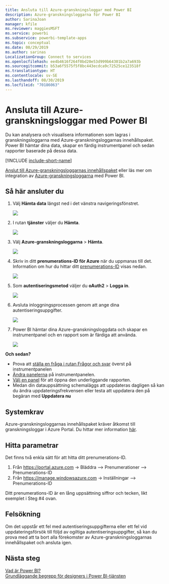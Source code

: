 ```yaml
---
title: Ansluta till Azure-granskningsloggar med Power BI
description: Azure-granskningsloggarna för Power BI
author: SarinaJoan
manager: kfile
ms.reviewer: maggiesMSFT
ms.service: powerbi
ms.subservice: powerbi-template-apps
ms.topic: conceptual
ms.date: 08/29/2019
ms.author: sarinas
LocalizationGroup: Connect to services
ms.openlocfilehash: ee4b4616f264f0bd20e53d999b64301b2a7a693b
ms.sourcegitcommit: b53a6f5575f5f8bc443ecdca9c72525ce123518f
ms.translationtype: HT
ms.contentlocale: sv-SE
ms.lasthandoff: 08/30/2019
ms.locfileid: "70186063"
---
```

# <a name="connect-to-azure-audit-logs-with-power-bi"></a>Ansluta till Azure-granskningsloggar med Power BI
Du kan analysera och visualisera informationen som lagras i granskningsloggarna med Azure-granskningsloggarnas innehållspaket. Power BI hämtar dina data, skapar en färdig instrumentpanel och sedan rapporter baserade på dessa data.

[!INCLUDE [include-short-name](./includes/service-deprecate-content-packs.md)]

[Anslut till Azure-granskningsloggarnas innehållspaket](https://app.powerbi.com/getdata/services/azure-audit-logs) eller läs mer om integration av [Azure-granskningsloggarna](https://powerbi.microsoft.com/integrations/azure-audit-logs) med Power BI.

## <a name="how-to-connect"></a>Så här ansluter du
1. Välj **Hämta data** längst ned i det vänstra navigeringsfönstret.  
   
    ![](media/service-connect-to-azure-audit-logs/getdata.png)
2. I rutan **tjänster** väljer du **Hämta**.  
   
    ![](media/service-connect-to-azure-audit-logs/services.png) 
3. Välj **Azure-granskningsloggarna** > **Hämta**.  
   
   ![](media/service-connect-to-azure-audit-logs/azureauditlogs.png)
4. Skriv in ditt **prenumerations-ID för Azure** när du uppmanas till det. Information om hur du hittar ditt [prenumerations-ID](#FindingParams) visas nedan.   
   
    ![](media/service-connect-to-azure-audit-logs/parameters.png)
5. Som **autentiseringsmetod** väljer du **oAuth2** \> **Logga in**.
   
    ![](media/service-connect-to-azure-audit-logs/creds.png)
6. Avsluta inloggningsprocessen genom att ange dina autentiseringsuppgifter.
   
    ![](media/service-connect-to-azure-audit-logs/login.png)
7. Power BI hämtar dina Azure-granskningsloggdata och skapar en instrumentpanel och en rapport som är färdiga att använda. 
   
    ![](media/service-connect-to-azure-audit-logs/dashboard.png)

**Och sedan?**

* Prova att [ställa en fråga i rutan Frågor och svar](consumer/end-user-q-and-a.md) överst på instrumentpanelen
* [Ändra panelerna](service-dashboard-edit-tile.md) på instrumentpanelen.
* [Välj en panel](consumer/end-user-tiles.md) för att öppna den underliggande rapporten.
* Medan din datauppsättning schemaläggs att uppdateras dagligen så kan du ändra uppdateringsfrekvensen eller testa att uppdatera den på begäran med **Uppdatera nu**

## <a name="system-requirements"></a>Systemkrav
Azure-granskningsloggarnas innehållspaket kräver åtkomst till granskningsloggar i Azure Portal. Du hittar mer information [här](/azure/azure-resource-manager/resource-group-audit/).

<a name="FindingParams"></a>

## <a name="finding-parameters"></a>Hitta parametrar
Det finns två enkla sätt för att hitta ditt prenumerations-ID.

1. Från https://portal.azure.com -&gt; Bläddra –&gt; Prenumerationer –&gt; Prenumerations-ID
2. Från https://manage.windowsazure.com -&gt; Inställningar –&gt; Prenumerations-ID

Ditt prenumerations-ID är en lång uppsättning siffror och tecken, likt exemplet i Steg \#4 ovan. 

## <a name="troubleshooting"></a>Felsökning
Om det uppstår ett fel med autentiseringsuppgifterna eller ett fel vid uppdateringsförsök till följd av ogiltiga autentiseringsuppgifter, så kan du prova med att ta bort alla förekomster av Azure-granskningsloggarnas innehållspaket och ansluta igen.

## <a name="next-steps"></a>Nästa steg
[Vad är Power BI?](power-bi-overview.md)  
[Grundläggande begrepp för designers i Power BI-tjänsten](service-basic-concepts.md)  

